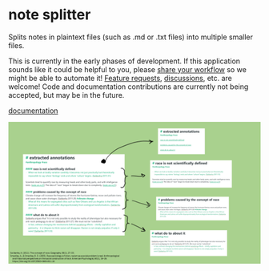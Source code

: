 # note splitter

Splits notes in plaintext files (such as .md or .txt files) into multiple smaller files. 

This is currently in the early phases of development. If this application sounds like it could be helpful to you, please [share your workflow](https://github.com/wheelercj/note-splitter/discussions/17) so we might be able to automate it! [Feature requests](https://github.com/wheelercj/note-splitter/issues), [discussions](https://github.com/wheelercj/note-splitter/discussions), etc. are welcome! Code and documentation contributions are currently not being accepted, but may be in the future.

[documentation](https://note-splitter.readthedocs.io/)

![demo](docs/demo.png)
